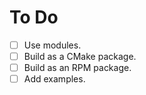 # To Do

+ [ ] Use modules.
+ [ ] Build as a CMake package.
+ [ ] Build as an RPM package.
+ [ ] Add examples.

